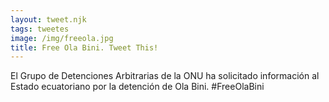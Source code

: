 ```yaml
---
layout: tweet.njk
tags: tweetes
image: /img/freeola.jpg
title: Free Ola Bini. Tweet This!
---
```

El Grupo de Detenciones Arbitrarias de la ONU ha solicitado información al Estado ecuatoriano por la detención de Ola Bini. #FreeOlaBini
